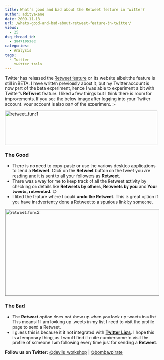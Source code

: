 ```yaml
---
title: What’s good and bad about the Retweet feature in Twitter?
author: adityakane
date: 2009-11-18
url: /whats-good-and-bad-about-retweet-feature-in-twitter/
views:
  - 25
dsq_thread_id:
  - 2947105362
categories:
  - Analysis
tags:
  - Twitter
  - twitter tools
---
```

Twitter has released the [Retweet feature][1] on its website albeit the feature is still in BETA. I have written previously about it, but my <a href="http://twitter.com/bombaypirate" onclick="_gaq.push(['_trackEvent', 'outbound-article', 'http://twitter.com/bombaypirate', 'Twitter account']);" >Twitter account</a> is now part of the beta experiment, hence I was able to experiment a bit with Twitter&#8217;s **ReTweet** feature. I liked a few things but I think there is room for improvements. If you see the below image after logging into your Twitter account, your account is also part of the experiment. <img src="http://devilsworkshop.org/wp-includes/images/smilies/simple-smile.png" alt=":-)" class="wp-smiley" style="height: 1em; max-height: 1em;" />

<img class="alignnone size-full wp-image-16877" src="http://cdn.devilsworkshop.org/files/2009/11/retweet_func1.png" alt="retweet_func1" width="500" height="112" />

### The Good

  * There is no need to copy-paste or use the various desktop applications to send a **Retweet**. Click on the **Retweet** button on the tweet you are reading and it is sent to all your followers as **Retweet**.
  * There was a way for me to keep track of all the Retweet activity by checking on details like **Retweets by others**, **Retweets by you** and **Your tweets, retweeted**. 😉
  * I liked the feature where I could **undo the Retweet**. This is great option if you have inadvertently done a Retweet to a spurious link by someone.

<img class="alignnone size-full wp-image-16878" style="border: 1px solid grey" src="http://cdn.devilsworkshop.org/files/2009/11/retweet_func2.png" alt="retweet_func2" width="550" height="283" />

### The Bad

  * The **Retweet** option does not show up when you look up tweets in a list. This means if I am looking up tweets in my list I need to visit the profile page to send a Retweet.
  * I guess this is because it it not integrated with [**Twitter Lists**][2]. I hope this is a temporary thing, as I would find it quite cumbersome to visit the profile of someone I am following every time just for sending a **Retweet**.

**Follow us on Twitter:** <a href="http://twitter.com/devils_workshop" onclick="_gaq.push(['_trackEvent', 'outbound-article', 'http://twitter.com/devils_workshop', '@devils_workshop']);" >@devils_workshop</a> | <a href="http://twitter.com/bombaypirate" onclick="_gaq.push(['_trackEvent', 'outbound-article', 'http://twitter.com/bombaypirate', '@bombaypirate']);" >@bombaypirate</a>

 [1]: http://devilsworkshop.org/twitter-wants-to-retweet/
 [2]: http://devilsworkshop.org/bulk-following-starts-with-twitter-lists/
